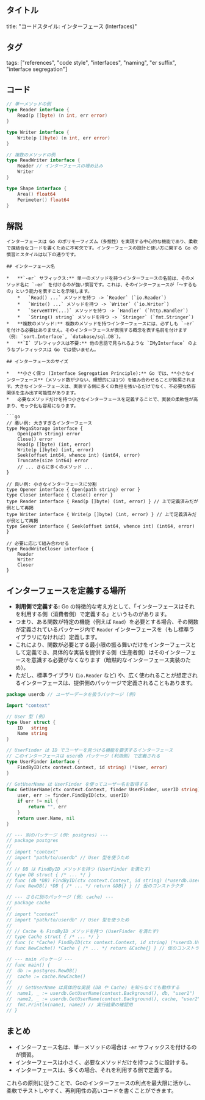 ## タイトル
title: "コードスタイル: インターフェース (Interfaces)"

## タグ
tags: ["references", "code style", "interfaces", "naming", "er suffix", "interface segregation"]

## コード
```go
// 単一メソッドの例
type Reader interface {
	Read(p []byte) (n int, err error)
}

type Writer interface {
	Write(p []byte) (n int, err error)
}

// 複数のメソッドの例
type ReadWriter interface {
	Reader // インターフェースの埋め込み
	Writer
}

type Shape interface {
    Area() float64
    Perimeter() float64
}
```

## 解説
```text
インターフェースは Go のポリモーフィズム（多態性）を実現する中心的な機能であり、柔軟で疎結合なコードを書くために不可欠です。インターフェースの設計と使い方に関する Go の慣習とスタイルは以下の通りです。

## インターフェース名

*   **`-er` サフィックス:** 単一のメソッドを持つインターフェースの名前は、そのメソッド名に `-er` を付けるのが強い慣習です。これは、そのインターフェースが「～するもの」という能力を表すことを示唆します。
    *   `Read() ...` メソッドを持つ -> `Reader` (`io.Reader`)
    *   `Write() ...` メソッドを持つ -> `Writer` (`io.Writer`)
    *   `ServeHTTP(...)` メソッドを持つ -> `Handler` (`http.Handler`)
    *   `String() string` メソッドを持つ -> `Stringer` (`fmt.Stringer`)
*   **複数のメソッド:** 複数のメソッドを持つインターフェースには、必ずしも `-er` を付ける必要はありません。そのインターフェースが表現する概念を表す名前を付けます（例: `sort.Interface`, `database/sql.DB`）。
*   **`I` プレフィックスは不要:** 他の言語で見られるような `IMyInterface` のようなプレフィックスは Go では使いません。

## インターフェースのサイズ

*   **小さく保つ (Interface Segregation Principle):** Go では、**小さなインターフェース**（メソッド数が少ない、理想的には1つ）を組み合わせることが推奨されます。大きなインターフェースは、実装する側に多くの負担を強いるだけでなく、不必要な依存関係を生み出す可能性があります。
*   必要なメソッドだけを持つ小さなインターフェースを定義することで、実装の柔軟性が高まり、モック化も容易になります。

```go
// 悪い例: 大きすぎるインターフェース
type MegaStorage interface {
    Open(path string) error
    Close() error
    Read(p []byte) (int, error)
    Write(p []byte) (int, error)
    Seek(offset int64, whence int) (int64, error)
    Truncate(size int64) error
    // ... さらに多くのメソッド ...
}

// 良い例: 小さなインターフェースに分割
type Opener interface { Open(path string) error }
type Closer interface { Close() error }
type Reader interface { Read(p []byte) (int, error) } // 上で定義済みだが例として再掲
type Writer interface { Write(p []byte) (int, error) } // 上で定義済みだが例として再掲
type Seeker interface { Seek(offset int64, whence int) (int64, error) }

// 必要に応じて組み合わせる
type ReadWriteCloser interface {
    Reader
    Writer
    Closer
}
```

## インターフェースを定義する場所

*   **利用側で定義する:** Go の特徴的な考え方として、「インターフェースはそれを利用する側（消費者側）で定義する」というものがあります。
*   つまり、ある関数が特定の機能（例えば `Read`）を必要とする場合、その関数が定義されているパッケージ内で `Reader` インターフェースを（もし標準ライブラリになければ）定義します。
*   これにより、関数が必要とする最小限の振る舞いだけをインターフェースとして定義でき、具体的な実装を提供する側（生産者側）はそのインターフェースを意識する必要がなくなります（暗黙的なインターフェース実装のため）。
*   ただし、標準ライブラリ (`io.Reader` など) や、広く使われることが想定されるインターフェースは、提供側のパッケージで定義されることもあります。

```go
package userdb // ユーザーデータを扱うパッケージ (例)

import "context"

// User 型 (例)
type User struct {
	ID   string
	Name string
}

// UserFinder は ID でユーザーを見つける機能を要求するインターフェース
// このインターフェースは userdb パッケージ (利用側) で定義される
type UserFinder interface {
	FindByID(ctx context.Context, id string) (*User, error)
}

// GetUserName は UserFinder を使ってユーザー名を取得する
func GetUserName(ctx context.Context, finder UserFinder, userID string) (string, error) {
	user, err := finder.FindByID(ctx, userID)
	if err != nil {
		return "", err
	}
	return user.Name, nil
}

// --- 別のパッケージ (例: postgres) ---
// package postgres
//
// import "context"
// import "path/to/userdb" // User 型を使うため
//
// // DB は FindByID メソッドを持つ (UserFinder を満たす)
// type DB struct { /* ... */ }
// func (db *DB) FindByID(ctx context.Context, id string) (*userdb.User, error) { /* ... */ }
// func NewDB() *DB { /* ... */ return &DB{} } // 仮のコンストラクタ

// --- さらに別のパッケージ (例: cache) ---
// package cache
//
// import "context"
// import "path/to/userdb" // User 型を使うため
//
// // Cache も FindByID メソッドを持つ (UserFinder を満たす)
// type Cache struct { /* ... */ }
// func (c *Cache) FindByID(ctx context.Context, id string) (*userdb.User, error) { /* ... */ }
// func NewCache() *Cache { /* ... */ return &Cache{} } // 仮のコンストラクタ

// --- main パッケージ ---
// func main() {
// 	db := postgres.NewDB()
// 	cache := cache.NewCache()
//
// 	// GetUserName は具体的な実装 (DB や Cache) を知らなくても動作する
// 	name1, _ := userdb.GetUserName(context.Background(), db, "user1")
// 	name2, _ := userdb.GetUserName(context.Background(), cache, "user2")
//  fmt.Println(name1, name2) // 実行結果の確認用
// }
```

## まとめ

*   インターフェース名は、単一メソッドの場合は `-er` サフィックスを付けるのが慣習。
*   インターフェースは小さく、必要なメソッドだけを持つように設計する。
*   インターフェースは、多くの場合、それを利用する側で定義する。

これらの原則に従うことで、Goのインターフェースの利点を最大限に活かし、柔軟でテストしやすく、再利用性の高いコードを書くことができます。